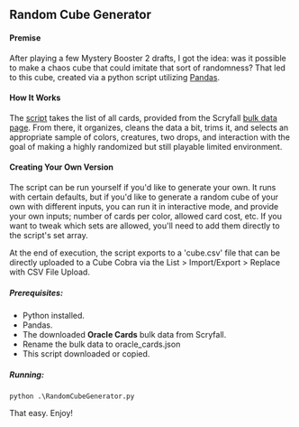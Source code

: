 ## Random Cube Generator

#### Premise
After playing a few Mystery Booster 2 drafts, I got the idea: was it possible to make a chaos cube that could imitate that sort of randomness? That led to this cube, created via a python script utilizing [Pandas](https://pandas.pydata.org/docs/index.html#).

#### How It Works
The [script](https://github.com/NathanaelGass/random-cube/tree/main) takes the list of all cards, provided from the Scryfall [bulk data page](https://scryfall.com/docs/api/bulk-data). From there, it organizes, cleans the data a bit, trims it, and selects an appropriate sample of colors, creatures, two drops, and interaction with the goal of making a highly randomized but still playable limited environment.

#### Creating Your Own Version
The script can be run yourself if you'd like to generate your own. It runs with certain defaults, but if you'd like to generate a random cube of your own with different inputs, you can run it in interactive mode, and provide your own inputs; number of cards per color, allowed card cost, etc. If you want to tweak which sets are allowed, you'll need to add them directly to the script's set array.

At the end of execution, the script exports to a 'cube.csv' file that can be directly uploaded to a Cube Cobra via the List > Import/Export > Replace with CSV File Upload.

##### Prerequisites:
- Python installed.
- Pandas.
- The downloaded **Oracle Cards** bulk data from Scryfall.
- Rename the bulk data to oracle_cards.json
- This script downloaded or copied.

##### Running:
```
python .\RandomCubeGenerator.py
```
That easy. Enjoy!
